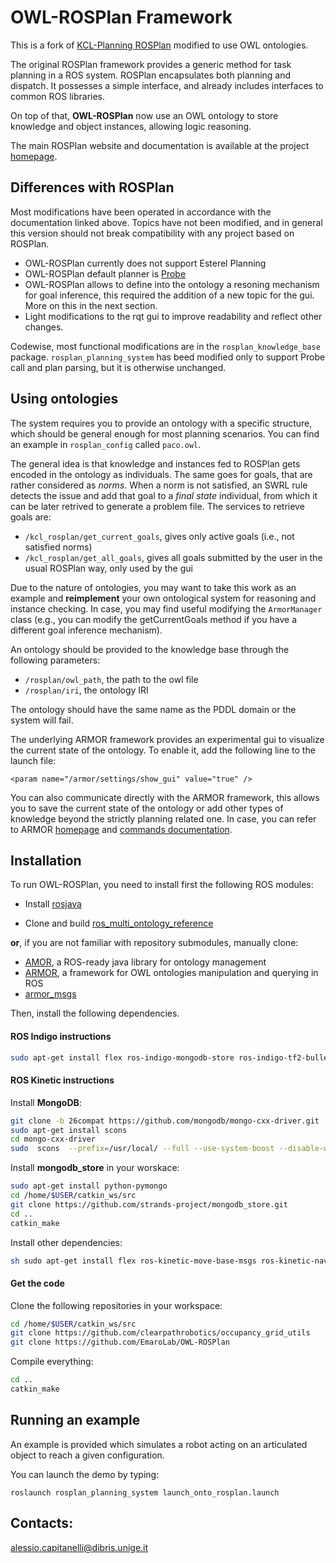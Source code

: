 OWL-ROSPlan Framework
=====================

This is a fork of [KCL-Planning ROSPlan](https://github.com/KCL-Planning/ROSPlan) modified to use OWL ontologies.

The original ROSPlan framework provides a generic method for task planning in a ROS system. ROSPlan encapsulates both planning and dispatch. It possesses a simple interface, and already includes interfaces to common ROS libraries.

On top of that, **OWL-ROSPlan** now use an OWL ontology to store knowledge and object instances, allowing logic reasoning.

The main ROSPlan website and documentation is available at the project
[homepage](http://kcl-planning.github.io/ROSPlan/).

## Differences with ROSPlan

Most modifications have been operated in accordance with the documentation linked above. Topics have not been modified, and in general this version should not break compatibility with any project based on ROSPlan.

+ OWL-ROSPlan currently does not support Esterel Planning
+ OWL-ROSPlan default planner is [Probe](http://www.ai.upf.edu/software/probe-classical-planner)
+ OWL-ROSPlan allows to define into the ontology a resoning mechanism for goal inference, this required the addition of a new topic for the  gui. More on this in the next section.
+ Light modifications to the rqt gui to improve readability and reflect other changes.

Codewise, most functional modifications are in the ```rosplan_knowledge_base``` package. ```rosplan_planning_system``` has beed modified only to support Probe call and plan parsing, but it is otherwise unchanged. 

## Using ontologies

The system requires you to provide an ontology with a specific structure, which should be general enough for most planning scenarios. You can find an example in ```rosplan_config``` called ```paco.owl```.

 The general idea is that knowledge and instances fed to ROSPlan gets encoded in the ontology as individuals. The same goes for goals, that are rather considered as *norms*. When a norm is not satisfied, an SWRL rule detects the issue and add that goal to a *final state* individual, from which it can be later retrived to generate a problem file. The services to retrieve goals are:

+ ```/kcl_rosplan/get_current_goals```, gives only active goals (i.e., not satisfied norms)
+ ```/kcl_rosplan/get_all_goals```, gives all goals submitted by the user in the usual ROSPlan way, only used by the gui

Due to the nature of ontologies, you may want to take this work as an example and **reimplement** your own ontological system for reasoning and instance checking. In case, you may find useful modifying the ```ArmorManager``` class (e.g., you can modify the getCurrentGoals method if you have a different goal inference mechanism).

An ontology should be provided to the knowledge base through the following parameters:

+ ```/rosplan/owl_path```, the path to the owl file
+ ```/rosplan/iri```, the ontology IRI

The ontology should have the same name as the PDDL domain or the system will fail.

The underlying ARMOR framework provides an experimental gui to visualize the current state of the ontology. To enable it, add the following line to the launch file:

```<param name="/armor/settings/show_gui" value="true" />```

You can also communicate directly with the ARMOR framework, this allows you to save the current state of the ontology or add other types of knowledge beyond the strictly planning related one. In case, you can refer to ARMOR [homepage](https://github.com/EmaroLab/armor) and [commands documentation](https://github.com/EmaroLab/armor/blob/master/commands.md).

## Installation

To run OWL-ROSPlan, you need to install first the following ROS modules:

+ Install [rosjava](http://wiki.ros.org/rosjava/Tutorials/indigo/Installation)

+ Clone and build [ros_multi_ontology_reference](https://github.com/EmaroLab/ros_multi_ontology_references) 

**or**, if you are not familiar with repository submodules, manually clone:

+ [AMOR](https://github.com/EmaroLab/multi_ontology_reference), a ROS-ready java library for ontology management
+ [ARMOR](https://github.com/EmaroLab/armor), a framework for OWL ontologies manipulation and querying in ROS
+ [armor_msgs](https://github.com/EmaroLab/armor_msgs)

Then, install the following dependencies.

#### ROS Indigo instructions

```sh
sudo apt-get install flex ros-indigo-mongodb-store ros-indigo-tf2-bullet freeglut3-dev
```

#### ROS Kinetic instructions

Install **MongoDB**:

```sh
git clone -b 26compat https://github.com/mongodb/mongo-cxx-driver.git
sudo apt-get install scons
cd mongo-cxx-driver
sudo  scons  --prefix=/usr/local/ --full --use-system-boost --disable-warnings-as-errors
```

Install **mongodb_store** in your worskace:

```sh
sudo apt-get install python-pymongo
cd /home/$USER/catkin_ws/src
git clone https://github.com/strands-project/mongodb_store.git
cd ..
catkin_make
```

Install other dependencies:

```sh
sh sudo apt-get install flex ros-kinetic-move-base-msgs ros-kinetic-nav-msgs ros-kinetic-tf2-bullet freeglut3-dev
``` 

#### Get the code

Clone the following repositories in your workspace:

```sh
cd /home/$USER/catkin_ws/src
git clone https://github.com/clearpathrobotics/occupancy_grid_utils
git clone https://github.com/EmaroLab/OWL-ROSPlan
```
Compile everything:

```sh
cd ..
catkin_make
```

## Running an example

An example is provided which simulates a robot acting on an articulated object to reach a given configuration. 

You can launch the demo by typing:

 ```roslaunch rosplan_planning_system launch_onto_rosplan.launch```

## Contacts:

[alessio.capitanelli@dibris.unige.it](mailto:alessio.capitanelli@dibris.unige.it)

